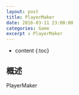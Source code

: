 ```yaml
---
layout: post
title: PlayerMaker
date: 2016-03-11 23:00:00
categories: Game
excerpt : PlayerMaker
---
```


* content
{:toc}

## 概述

PlayerMaker 


